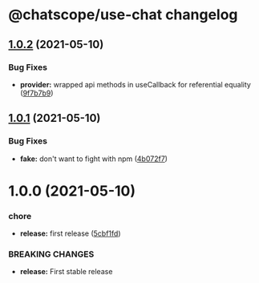 # @chatscope/use-chat changelog

## [1.0.2](https://github.com/chatscope/use-chat/compare/v1.0.1...v1.0.2) (2021-05-10)


### Bug Fixes

* **provider:** wrapped api methods in useCallback for referential equality ([9f7b7b9](https://github.com/chatscope/use-chat/commit/9f7b7b93f67fb1674202894589cce84027380d34))

## [1.0.1](https://github.com/chatscope/use-chat/compare/v1.0.0...v1.0.1) (2021-05-10)


### Bug Fixes

* **fake:** don't want to fight with npm ([4b072f7](https://github.com/chatscope/use-chat/commit/4b072f72f60c622cd2edc06e604a44d9e7f1a96d))

# 1.0.0 (2021-05-10)


### chore

* **release:** first release ([5cbf1fd](https://github.com/chatscope/use-chat/commit/5cbf1fd15b082b816d52ecbec837da2b972d7a3e))


### BREAKING CHANGES

* **release:** First stable release
